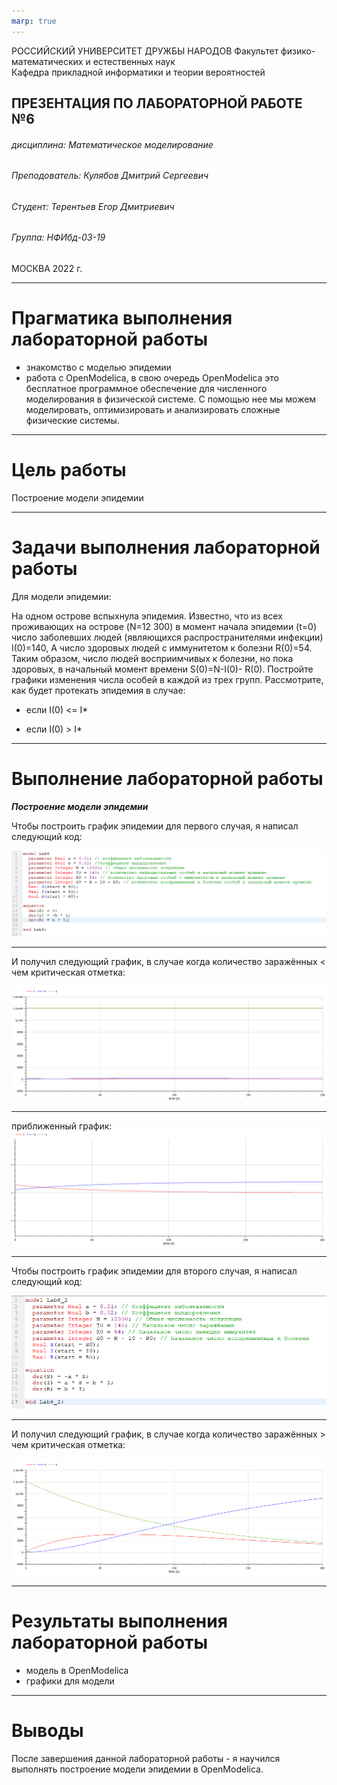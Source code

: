 ```yaml
---
marp: true
---
```


<style>
section.titleslide h6
{
    text-align: right;
}
section.titleslide
{
    text-align: center;
}
</style>

<!-- _class: titleslide -->

РОССИЙСКИЙ УНИВЕРСИТЕТ ДРУЖБЫ НАРОДОВ
Факультет физико-математических и естественных наук  
 Кафедра прикладной информатики и теории вероятностей

## ПРЕЗЕНТАЦИЯ ПО ЛАБОРАТОРНОЙ РАБОТЕ №6

###### дисциплина: Математическое моделирование

###### Преподователь: Кулябов Дмитрий Сергеевич

###### Студент: Терентьев Егор Дмитриевич

###### Группа: НФИбд-03-19

МОСКВА
2022 г.

---

# **Прагматика выполнения лабораторной работы**

- знакомство с моделью эпидемии
- работа с OpenModelica, в свою очередь OpenModelica это бесплатное программное обеспечение для численного моделирования в физической системе. С помощью нее мы можем моделировать, оптимизировать и анализировать сложные физические системы.

---

# **Цель работы**

Построение модели эпидемии

---

# **Задачи выполнения лабораторной работы**

Для модели эпидемии:

На одном острове вспыхнула эпидемия. Известно, что из всех проживающих на острове (N=12 300) в момент начала эпидемии (t=0) число заболевших людей (являющихся распространителями инфекции) I(0)=140, А число здоровых людей с иммунитетом к болезни R(0)=54. Таким образом, число людей восприимчивых к болезни, но пока здоровых, в начальный момент времени S(0)=N-I(0)- R(0). Постройте графики изменения числа особей в каждой из трех групп.
Рассмотрите, как будет протекать эпидемия в случае:

- если I(0) <= I\*

- если I(0) > I\*

---

# **Выполнение лабораторной работы**

**_Построение модели эпидемии_**

Чтобы построить график эпидемии для первого случая, я написал следующий код:

![код для графика пункт 1](img/code_1.png "код для графика пункт 1")

---

И получил следующий график, в случае когда количество заражённых < чем критическая отметка:

![график пункт 1 ](img/graph_1.png "график пункт 1")

---

приближенный график:
![график пункт 1 приближенный](img/graph_1_close.png "график пункт 1 приближенный")

---

Чтобы построить график эпидемии для второго случая, я написал следующий код:

![код для графика пункт 2](img/code_2.png "код для графика пункт 2")

---

И получил следующий график, в случае когда количество заражённых > чем критическая отметка:

![график пункт 2](img/graph_2.png "график пункт 2")

---

# **Результаты выполнения лабораторной работы**

- модель в OpenModelica
- графики для модели

---

# **Выводы**

После завершения данной лабораторной работы - я научился выполнять построение модели эпидемии в OpenModelica.

